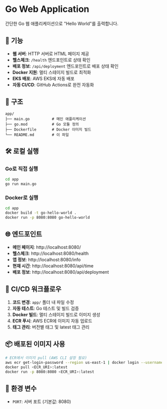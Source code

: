 # Go Web Application

간단한 Go 웹 애플리케이션으로 "Hello World"를 출력합니다.

## 🚀 기능

- **웹 서버**: HTTP 서버로 HTML 페이지 제공
- **헬스체크**: `/health` 엔드포인트로 상태 확인
- **배포 정보**: `/api/deployment` 엔드포인트로 배포 상태 확인
- **Docker 지원**: 멀티 스테이지 빌드로 최적화
- **EKS 배포**: AWS EKS에 자동 배포
- **자동 CI/CD**: GitHub Actions로 완전 자동화

## 📁 구조

```
app/
├── main.go          # 메인 애플리케이션
├── go.mod           # Go 모듈 정의
├── Dockerfile       # Docker 이미지 빌드
└── README.md        # 이 파일
```

## 🛠️ 로컬 실행

### Go로 직접 실행
```bash
cd app
go run main.go
```

### Docker로 실행
```bash
cd app
docker build -t go-hello-world .
docker run -p 8080:8080 go-hello-world
```

## 🌐 엔드포인트

- **메인 페이지**: http://localhost:8080/
- **헬스체크**: http://localhost:8080/health
- **앱 정보**: http://localhost:8080/info
- **현재 시간**: http://localhost:8080/api/time
- **배포 정보**: http://localhost:8080/api/deployment

## 🔄 CI/CD 워크플로우

1. **코드 변경**: `app/` 폴더 내 파일 수정
2. **자동 테스트**: Go 테스트 및 빌드 검증
3. **Docker 빌드**: 멀티 스테이지 빌드로 이미지 생성
4. **ECR 푸시**: AWS ECR에 이미지 자동 업로드
5. **태그 관리**: 버전별 태그 및 latest 태그 관리

## 📦 배포된 이미지 사용

```bash
# ECR에서 이미지 pull (AWS CLI 설정 필요)
aws ecr get-login-password --region us-east-1 | docker login --username AWS --password-stdin <ECR_URI>
docker pull <ECR_URI>:latest
docker run -p 8080:8080 <ECR_URI>:latest
```

## 🔧 환경 변수

- `PORT`: 서버 포트 (기본값: 8080)